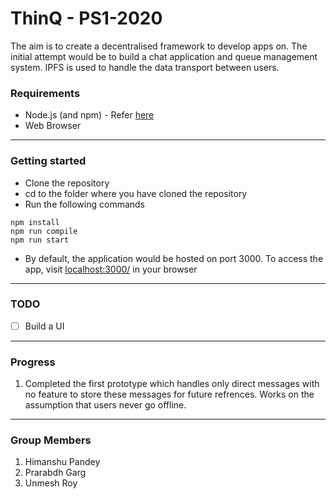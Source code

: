 # ThinQ - PS1-2020  
The aim is to create a decentralised framework to develop apps on. The initial attempt would be to build a chat application and queue management system.
IPFS is used to handle the data transport between users.  
### Requirements
- Node.js (and npm) - Refer [here](https://nodejs.org/en/download/)
- Web Browser
--------
### Getting started
- Clone the repository
- cd to the folder where you have cloned the repository
- Run the following commands
```
npm install
npm run compile
npm run start
```
- By default, the application would be hosted on port 3000. To access the app, visit [localhost:3000/](http://localhost:3000/) in your browser
---------

### TODO
- [ ] Build a UI
---------
### Progress
1. Completed the first prototype which handles only direct messages with no feature to store these messages for future refrences. Works on the assumption that users never go offline. 

----------
### Group Members
1. Himanshu Pandey
2. Prarabdh Garg
3. Unmesh Roy
